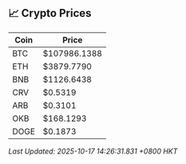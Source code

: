 ## 📈 Crypto Prices

| Coin | Price |
| ---- | ----- |
| BTC | $107986.1388 |
| ETH | $3879.7790 |
| BNB | $1126.6438 |
| CRV | $0.5319 |
| ARB | $0.3101 |
| OKB | $168.1293 |
| DOGE | $0.1873 |

_Last Updated: 2025-10-17 14:26:31.831 +0800 HKT_